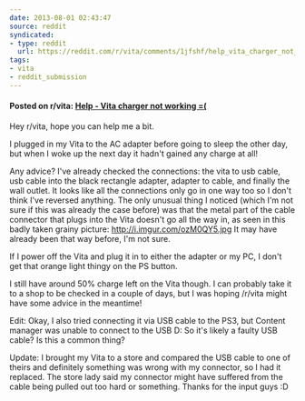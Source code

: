 ```yaml
---
date: 2013-08-01 02:43:47
source: reddit
syndicated:
- type: reddit
  url: https://reddit.com/r/vita/comments/1jfshf/help_vita_charger_not_working/
tags:
- vita
- reddit_submission
---
```


#### Posted on r/vita: [Help - Vita charger not working =(](https://reddit.com/r/vita/comments/1jfshf/help_vita_charger_not_working/)

Hey r/vita, hope you can help me a bit.

I plugged in my Vita to the AC adapter before going to sleep the other day, but when I woke up the next day it hadn't gained any charge at all! 

Any advice? I've already checked the connections: the vita to usb cable, usb cable into the black rectangle adapter, adapter to cable, and finally the wall outlet. It looks like all the connections only go in one way too so I don't think I've reversed anything. The only unusual thing I noticed (which I'm not sure if this was already the case before) was that the metal part of the cable connector that plugs into the Vita doesn't go all the way in, as seen in this badly taken grainy picture: http://i.imgur.com/ozM0QY5.jpg It may have already been that way before, I'm not sure.

If I power off the Vita and plug it in to either the adapter or my PC, I don't get that orange light thingy on the PS button.

I still have around 50% charge left on the Vita though. I can probably take it to a shop to be checked in a couple of days, but I was hoping /r/vita might have some advice in the meantime!

Edit: Okay, I also tried connecting it via USB cable to the PS3, but Content manager was unable to connect to the USB D: So it's likely a faulty USB cable? Is this a common thing?

Update: I brought my Vita to a store and compared the USB cable to one of theirs and definitely something was wrong with my connector, so I had it replaced. The store lady said my connector might have suffered from the cable being pulled out too hard or something. Thanks for the input guys :D